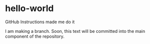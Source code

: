 # hello-world
GitHub Instructions made me do it

I am making a branch. 
Soon, this text will be committed into the main component of the repository.
